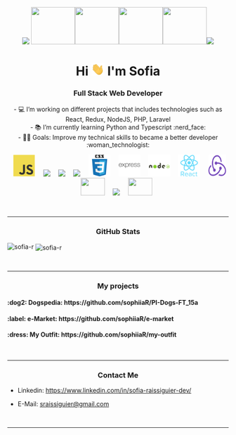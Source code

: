 <p align="center">
  <a href="#" ><img src="https://media.giphy.com/media/10Bb1Bq7BMi9Co/giphy.gif" width="100"/></a>
  <a href="#" ><img src="https://media.giphy.com/media/10Bb1Bq7BMi9Co/giphy.gif" width="100" height="85 /></a>
  <a href="#" ><img src="https://media.giphy.com/media/10Bb1Bq7BMi9Co/giphy.gif" width="100" height="85 /></a>
  <a href="#" ><img src="https://media.giphy.com/media/10Bb1Bq7BMi9Co/giphy.gif" width="100" height="85 /></a>
  <a href="#" ><img src="https://media.giphy.com/media/10Bb1Bq7BMi9Co/giphy.gif" width="100" height="85 /></a>
  <a href="#" ><img src="https://media.giphy.com/media/10Bb1Bq7BMi9Co/giphy.gif" width="100" /></a>
</p>


<h1 align="center">Hi <img src="https://raw.githubusercontent.com/ABSphreak/ABSphreak/master/gifs/Hi.gif" width="30px"> I'm Sofia </h1>
<h3 align="center">Full Stack Web Developer</h3>

<p align="center">
- 💻 I’m working on different projects that includes technologies such as React, Redux, NodeJS, PHP, Laravel </br>
- 📚 I’m currently learning Python and Typescript :nerd_face: </br>
- 💪🏼 Goals: Improve my technical skills to became a better developer :woman_technologist:</br>
</p>

 
 <p align="center"> 
  <code> <img height="50" src="https://raw.githubusercontent.com/devicons/devicon/master/icons/javascript/javascript-original.svg"> </code>
  <code> <img height="50" src="https://img.icons8.com/color/48/000000/git.png"> </code>
  <code> <img height="50" src="https://infinapps.com/wp-content/uploads/2018/10/mongodb-logo.png"> </code>
  <code> <img height="50" src="https://img.icons8.com/color/48/000000/postgreesql.png"> </code>
  <code> <img height="50" src="https://raw.githubusercontent.com/devicons/devicon/master/icons/css3/css3-original-wordmark.svg"> </code>
  <code> <img height="50" src="https://raw.githubusercontent.com/devicons/devicon/master/icons/express/express-original-wordmark.svg"> </code>
  <code> <img height="50" src="https://raw.githubusercontent.com/devicons/devicon/master/icons/nodejs/nodejs-original-wordmark.svg"> </code>
  <code> <img height="50" src="https://raw.githubusercontent.com/devicons/devicon/master/icons/react/react-original-wordmark.svg"> </code>
  <code> <img src="https://raw.githubusercontent.com/devicons/devicon/master/icons/redux/redux-original.svg" alt="redux" width="40" height="50"/> </code>
  <code> <img height="40" src="https://upload.wikimedia.org/wikipedia/commons/thumb/2/27/PHP-logo.svg/2560px-PHP-logo.svg.png" width="55"> </code>
  <code> <img height="40" src="https://upload.wikimedia.org/wikipedia/commons/thumb/9/9a/Laravel.svg/1200px-Laravel.svg.png"> </code>
  <code> <img height="40" src="https://1000marcas.net/wp-content/uploads/2020/11/MySQL-logo.png" width="55"> </code>
 </p>
 <br>
  <hr>
  <h3 align="center">GitHub Stats</h3>
<p><img align="left" src="https://github-readme-stats.vercel.app/api/top-langs?username=sophiiaR&hide=css,html&show_icons=true&locale=en&layout=compact&theme=radical" alt="sofia-r" /></p>

<p>&nbsp;<img align="center" src="https://github-readme-stats.vercel.app/api?username=sophiiaR&show_icons=true&locale=en&theme=radical" alt="sofia-r" width="410" /></p>
<br>
<hr>

<h3 align="center">My projects</h3> 
 
<h4> :dog2: Dogspedia: https://github.com/sophiiaR/PI-Dogs-FT_15a </h4>
<h4> :label: e-Market: https://github.com/sophiiaR/e-market </h4>
<h4> :dress: My Outfit: https://github.com/sophiiaR/my-outfit </h4>
<br>
<hr>
<h3 align="center">Contact Me</h3>

- Linkedin: https://www.linkedin.com/in/sofia-raissiguier-dev/

- E-Mail: sraissiguier@gmail.com

<br>
<hr>
